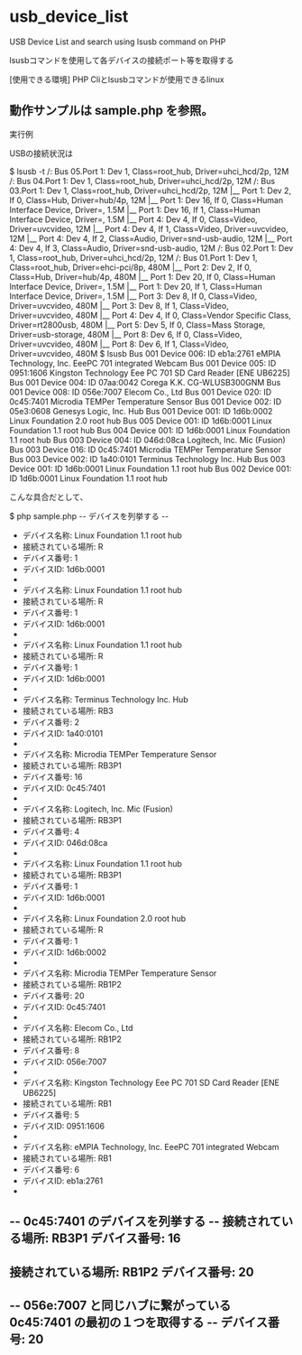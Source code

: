 # usb_device_list
USB Device List and search using lsusb command on PHP

lsusbコマンドを使用して各デバイスの接続ポート等を取得する

[使用できる環境] PHP Cliとlsusbコマンドが使用できるlinux


動作サンプルは sample.php を参照。
--
実行例

USBの接続状況は

$ lsusb -t
/:  Bus 05.Port 1: Dev 1, Class=root_hub, Driver=uhci_hcd/2p, 12M
/:  Bus 04.Port 1: Dev 1, Class=root_hub, Driver=uhci_hcd/2p, 12M
/:  Bus 03.Port 1: Dev 1, Class=root_hub, Driver=uhci_hcd/2p, 12M
    |__ Port 1: Dev 2, If 0, Class=Hub, Driver=hub/4p, 12M
        |__ Port 1: Dev 16, If 0, Class=Human Interface Device, Driver=, 1.5M
        |__ Port 1: Dev 16, If 1, Class=Human Interface Device, Driver=, 1.5M
        |__ Port 4: Dev 4, If 0, Class=Video, Driver=uvcvideo, 12M
        |__ Port 4: Dev 4, If 1, Class=Video, Driver=uvcvideo, 12M
        |__ Port 4: Dev 4, If 2, Class=Audio, Driver=snd-usb-audio, 12M
        |__ Port 4: Dev 4, If 3, Class=Audio, Driver=snd-usb-audio, 12M
/:  Bus 02.Port 1: Dev 1, Class=root_hub, Driver=uhci_hcd/2p, 12M
/:  Bus 01.Port 1: Dev 1, Class=root_hub, Driver=ehci-pci/8p, 480M
    |__ Port 2: Dev 2, If 0, Class=Hub, Driver=hub/4p, 480M
        |__ Port 1: Dev 20, If 0, Class=Human Interface Device, Driver=, 1.5M
        |__ Port 1: Dev 20, If 1, Class=Human Interface Device, Driver=, 1.5M
        |__ Port 3: Dev 8, If 0, Class=Video, Driver=uvcvideo, 480M
        |__ Port 3: Dev 8, If 1, Class=Video, Driver=uvcvideo, 480M
    |__ Port 4: Dev 4, If 0, Class=Vendor Specific Class, Driver=rt2800usb, 480M
    |__ Port 5: Dev 5, If 0, Class=Mass Storage, Driver=usb-storage, 480M
    |__ Port 8: Dev 6, If 0, Class=Video, Driver=uvcvideo, 480M
    |__ Port 8: Dev 6, If 1, Class=Video, Driver=uvcvideo, 480M
$ lsusb
Bus 001 Device 006: ID eb1a:2761 eMPIA Technology, Inc. EeePC 701 integrated Webcam
Bus 001 Device 005: ID 0951:1606 Kingston Technology Eee PC 701 SD Card Reader [ENE UB6225]
Bus 001 Device 004: ID 07aa:0042 Corega K.K. CG-WLUSB300GNM
Bus 001 Device 008: ID 056e:7007 Elecom Co., Ltd 
Bus 001 Device 020: ID 0c45:7401 Microdia TEMPer Temperature Sensor
Bus 001 Device 002: ID 05e3:0608 Genesys Logic, Inc. Hub
Bus 001 Device 001: ID 1d6b:0002 Linux Foundation 2.0 root hub
Bus 005 Device 001: ID 1d6b:0001 Linux Foundation 1.1 root hub
Bus 004 Device 001: ID 1d6b:0001 Linux Foundation 1.1 root hub
Bus 003 Device 004: ID 046d:08ca Logitech, Inc. Mic (Fusion)
Bus 003 Device 016: ID 0c45:7401 Microdia TEMPer Temperature Sensor
Bus 003 Device 002: ID 1a40:0101 Terminus Technology Inc. Hub
Bus 003 Device 001: ID 1d6b:0001 Linux Foundation 1.1 root hub
Bus 002 Device 001: ID 1d6b:0001 Linux Foundation 1.1 root hub

こんな具合だとして、

$ php sample.php
-- デバイスを列挙する --
* デバイス名称: Linux Foundation 1.1 root hub
* 接続されている場所: R
* デバイス番号: 1
* デバイスID: 1d6b:0001
*
* デバイス名称: Linux Foundation 1.1 root hub
* 接続されている場所: R
* デバイス番号: 1
* デバイスID: 1d6b:0001
*
* デバイス名称: Linux Foundation 1.1 root hub
* 接続されている場所: R
* デバイス番号: 1
* デバイスID: 1d6b:0001
*
* デバイス名称: Terminus Technology Inc. Hub
* 接続されている場所: RB3
* デバイス番号: 2
* デバイスID: 1a40:0101
*
* デバイス名称: Microdia TEMPer Temperature Sensor
* 接続されている場所: RB3P1
* デバイス番号: 16
* デバイスID: 0c45:7401
*
* デバイス名称: Logitech, Inc. Mic (Fusion)
* 接続されている場所: RB3P1
* デバイス番号: 4
* デバイスID: 046d:08ca
*
* デバイス名称: Linux Foundation 1.1 root hub
* 接続されている場所: RB3P1
* デバイス番号: 1
* デバイスID: 1d6b:0001
*
* デバイス名称: Linux Foundation 2.0 root hub
* 接続されている場所: R
* デバイス番号: 1
* デバイスID: 1d6b:0002
*
* デバイス名称: Microdia TEMPer Temperature Sensor
* 接続されている場所: RB1P2
* デバイス番号: 20
* デバイスID: 0c45:7401
*
* デバイス名称: Elecom Co., Ltd
* 接続されている場所: RB1P2
* デバイス番号: 8
* デバイスID: 056e:7007
*
* デバイス名称: Kingston Technology Eee PC 701 SD Card Reader [ENE UB6225]
* 接続されている場所: RB1
* デバイス番号: 5
* デバイスID: 0951:1606
*
* デバイス名称: eMPIA Technology, Inc. EeePC 701 integrated Webcam
* 接続されている場所: RB1
* デバイス番号: 6
* デバイスID: eb1a:2761
*
-- 0c45:7401 のデバイスを列挙する --
接続されている場所: RB3P1
デバイス番号: 16
--
接続されている場所: RB1P2
デバイス番号: 20
--
-- 056e:7007 と同じハブに繋がっている 0c45:7401 の最初の１つを取得する --
デバイス番号: 20
--


